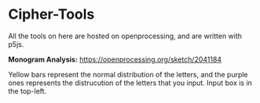 # Cipher-Tools

All the tools on here are hosted on openprocessing, and are written with p5js.

**Monogram Analysis:** https://openprocessing.org/sketch/2041184

Yellow bars represent the normal distribution of the letters, and the purple ones represents the distrucution of the letters that you input. Input box is in the top-left.
